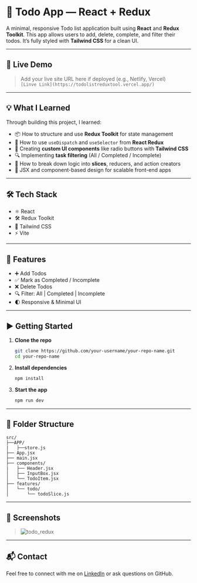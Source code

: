 # 📝 Todo App — React + Redux

A minimal, responsive Todo list application built using **React** and **Redux Toolkit**. This app allows users to add, delete, complete, and filter their todos. It’s fully styled with **Tailwind CSS** for a clean UI.

---

## 🚀 Live Demo  
> Add your live site URL here if deployed (e.g., Netlify, Vercel)  
`[Linve Link](https://todolistreduxtool.vercel.app/)`

---

## 💡 What I Learned

Through building this project, I learned:

- 📦 How to structure and use **Redux Toolkit** for state management  
- 🔁 How to use `useDispatch` and `useSelector` from **React Redux**  
- 🔘 Creating **custom UI components** like radio buttons with **Tailwind CSS**  
- 🔍 Implementing **task filtering** (All / Completed / Incomplete)  
- 🧠 How to break down logic into **slices**, reducers, and action creators  
- 📄 JSX and component-based design for scalable front-end apps

---

## 🛠️ Tech Stack

- ⚛️ React
- 🛠️ Redux Toolkit
- 🎨 Tailwind CSS
- ⚡ Vite

---

## 🧩 Features

- ➕ Add Todos  
- ✅ Mark as Completed / Incomplete  
- ❌ Delete Todos  
- 🔍 Filter: All | Completed | Incomplete  
- 🌓 Responsive & Minimal UI  

---

## ▶️ Getting Started

1. **Clone the repo**
   ```bash
   git clone https://github.com/your-username/your-repo-name.git
   cd your-repo-name
   ```

2. **Install dependencies**
   ```bash
   npm install
   ```

3. **Start the app**
   ```bash
   npm run dev
   ```

---

## 📁 Folder Structure

```
src/
├──APP/
|   ├──store.js
├── App.jsx
├── main.jsx
├── components/
|   ├── Header.jsx  
│   ├── InputBox.jsx
│   └── TodoItem.jsx
├── features/
│   └── todo/
│       └── todoSlice.js
```

---

## 📸 Screenshots
> ![todo_redux](https://github.com/user-attachments/assets/daf016a0-be71-435a-9c8b-adfa24e4592d)

---

## 📬 Contact

Feel free to connect with me on [LinkedIn](https://www.linkedin.com/in/ariyavasanth/) or ask questions on GitHub.
